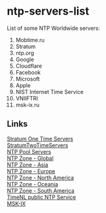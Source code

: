 # ntp-servers-list

List of some NTP Worldwide servers:
1. Mobtime.ru
2. Stratum
3. ntp.org
4. Google
5. Cloudflare
6. Facebook
7. Microsoft
8. Apple
9. NIST Internet Time Service
10. VNIIFTRI
11. msk-ix.ru

## Links  
[Stratum One Time Servers ](http://support.ntp.org/bin/view/Servers/StratumOneTimeServers)  
[StratumTwoTimeServers](http://support.ntp.org/bin/view/Servers/StratumTwoTimeServers)  
[NTP Pool Servers](http://support.ntp.org/bin/view/Servers/NTPPoolServers)  
[NTP Zone - Global](http://www.pool.ntp.org/zone/@)  
[NTP Zone - Asia](http://www.pool.ntp.org/zone/asia)  
[NTP Zone - Europe](http://www.pool.ntp.org/zone/europe)  
[NTP Zone - North America](http://www.pool.ntp.org/zone/north-america)  
[NTP Zone - Oceania](http://www.pool.ntp.org/zone/oceania)  
[NTP Zone - South America](http://www.pool.ntp.org/zone/south-america)  
[TimeNL public NTP Service](https://time.nl/)  
[MSK-IX](https://kb.msk-ix.ru/public/ntp-server/)

